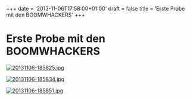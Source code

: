 +++
date = '2013-11-06T17:58:00+01:00'
draft = false
title = 'Erste Probe mit den BOOMWHACKERS'
+++

# Erste Probe mit den BOOMWHACKERS

[![20131106-185825.jpg](http://tambourenarthgoldau.ch/wp-content/uploads/2013/11/20131106-185825.jpg)](http://tambourenarthgoldau.ch/wp-content/uploads/2013/11/20131106-185825.jpg)

[![20131106-185834.jpg](http://tambourenarthgoldau.ch/wp-content/uploads/2013/11/20131106-185834.jpg)](http://tambourenarthgoldau.ch/wp-content/uploads/2013/11/20131106-185834.jpg)

[![20131106-185851.jpg](http://tambourenarthgoldau.ch/wp-content/uploads/2013/11/20131106-185851.jpg)](http://tambourenarthgoldau.ch/wp-content/uploads/2013/11/20131106-185851.jpg)
